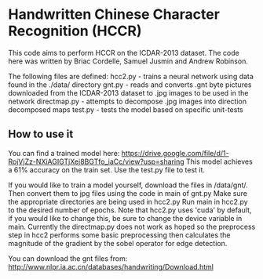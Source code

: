 # Handwritten Chinese Character Recognition (HCCR) 
This code aims to perform HCCR on the ICDAR-2013 dataset. The code here was written by Briac Cordelle, Samuel Jusmin and Andrew Robinson. 

The following files are defined: 
hcc2.py - trains a neural network using data found in the ./data/ directory
gnt.py - reads and converts .gnt byte pictures downloaded from the ICDAR-2013 dataset to .jpg images to be used in the network
directmap.py - attempts to decompose .jpg images into direction decomposed maps 
test.py - tests the model based on specific unit-tests


## How to use it
You can find a trained model here: 
https://drive.google.com/file/d/1-RojVjZz-NXiAGIGTjXej8BGTfo_iaCc/view?usp=sharing
This model achieves a 61% accuracy on the train set. Use the test.py file to test it. 

If you would like to train a model yourself, download the files in /data/gnt/. 
Then convert them to jpg files using the code in main of gnt.py
Make sure the appropriate directories are being used in hcc2.py 
Run main in hcc2.py to the desired number of epochs.
Note that hcc2.py uses 'cuda' by default, if you would like to change this, be sure to change the device variable in main.
Currently the directmap.py does not work as hoped so the preprocess step in hcc2 performs some basic preprocessing then calculates the magnitude of the gradient by the sobel operator for edge detection. 

You can download the gnt files from: http://www.nlpr.ia.ac.cn/databases/handwriting/Download.html

